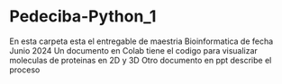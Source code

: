 # Pedeciba-Python_1
En esta carpeta esta el entregable de maestria Bioinformatica de fecha Junio 2024
Un documento en Colab tiene el codigo para visualizar moleculas de proteinas en 2D y 3D
Otro documento en ppt describe el proceso

